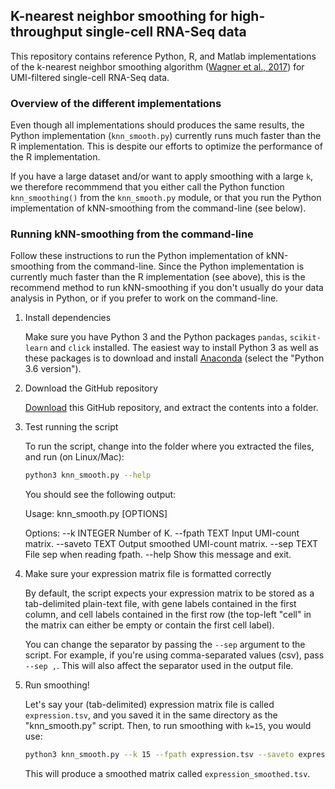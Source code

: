 ## K-nearest neighbor smoothing for high-throughput single-cell RNA-Seq data

This repository contains reference Python, R, and Matlab implementations of the k-nearest neighbor smoothing algorithm ([Wagner et al., 2017](https://www.biorxiv.org/content/early/2018/01/24/217737)) for UMI-filtered single-cell RNA-Seq data.

### Overview of the different implementations

Even though all implementations should produces the same results, the Python implementation (`knn_smooth.py`) currently runs much faster than the R implementation. This is despite our efforts to optimize the performance of the R implementation.

If you have a large dataset and/or want to apply smoothing with a large `k`, we therefore recommmend that you either call the Python function `knn_smoothing()` from the `knn_smooth.py` module, or that you run the Python implementation of kNN-smoothing from the command-line (see below).

### Running kNN-smoothing from the command-line

Follow these instructions to run the Python implementation of kNN-smoothing from the command-line. Since the Python implementation is currently much faster than the R implementation (see above), this is the recommend method to run kNN-smoothing if you don't usually do your data analysis in Python, or if you prefer to work on the command-line.

1. Install dependencies

   Make sure you have Python 3 and the Python packages `pandas`,  `scikit-learn` and `click` installed. The easiest way to install Python 3 as well as these packages is to download and install [Anaconda](https://github.com/yanailab/CEL-Seq-pipeline/blob/133912cd4ceb20af0c67627ab883dfce8b9668df/sample_sheet_example.txt) (select the "Python 3.6 version").

2. Download the GitHub repository

   [Download](https://github.com/yanailab/knn-smoothing/archive/master.zip) this GitHub repository, and extract the contents into a folder.

3. Test running the script

   To run the script, change into the folder where you extracted the files, and run (on Linux/Mac):
    
   ``` bash
   python3 knn_smooth.py --help
   ```

   You should see the following output:

     Usage: knn_smooth.py [OPTIONS]

     Options:
     --k INTEGER    Number of K.
     --fpath TEXT   Input UMI-count matrix.
     --saveto TEXT  Output smoothed UMI-count matrix.
     --sep TEXT     File sep when reading fpath.
     --help         Show this message and exit.

4. Make sure your expression matrix file is formatted correctly

   By default, the script expects your expression matrix to be stored as a tab-delimited plain-text file, with gene labels contained in the first column, and cell labels contained in the first row (the top-left "cell" in the matrix can either be empty or contain the first cell label).

   You can change the separator by passing the `--sep` argument to the script. For example, if you're using comma-separated values (csv), pass `--sep ,`. This will also affect the separator used in the output file.

5. Run smoothing!

   Let's say your (tab-delimited) expression matrix file is called `expression.tsv`, and you saved it in the same directory as the "knn_smooth.py" script. Then, to run smoothing with `k=15`, you would use:

   ``` bash
   python3 knn_smooth.py --k 15 --fpath expression.tsv --saveto expression_smoothed.tsv
   ```

   This will produce a smoothed matrix called `expression_smoothed.tsv`.
